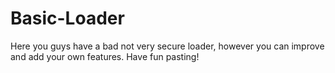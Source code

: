 # Basic-Loader
Here you guys have a bad not very secure loader, however you can improve and add your own features. Have fun pasting!
